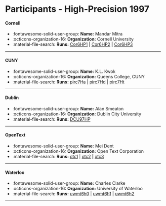 # Participants - High-Precision 1997 

#### Cornell
 - :fontawesome-solid-user-group: **Name:** Mandar Mitra
 - :octicons-organization-16: **Organization:** Cornell University
 - :material-file-search: **Runs:** [Cor6HP1](./runs.md#cor6hp1) | [Cor6HP2](./runs.md#cor6hp2) | [Cor6HP3](./runs.md#cor6hp3)

---
#### CUNY
 - :fontawesome-solid-user-group: **Name:** K.L. Kwok
 - :octicons-organization-16: **Organization:** Queens College, CUNY
 - :material-file-search: **Runs:** [pirc7Ha](./runs.md#pirc7ha) | [pirc7Hd](./runs.md#pirc7hd) | [pirc7Ht](./runs.md#pirc7ht)

---
#### Dublin
 - :fontawesome-solid-user-group: **Name:** Alan Smeaton
 - :octicons-organization-16: **Organization:** Dublin City University
 - :material-file-search: **Runs:** [DCU97HP](./runs.md#dcu97hp)

---
#### OpenText
 - :fontawesome-solid-user-group: **Name:** Mei Dent
 - :octicons-organization-16: **Organization:** Open Text Corporation
 - :material-file-search: **Runs:** [otc1](./runs.md#otc1) | [otc2](./runs.md#otc2) | [otc3](./runs.md#otc3)

---
#### Waterloo
 - :fontawesome-solid-user-group: **Name:** Charles Clarke
 - :octicons-organization-16: **Organization:** University of Waterloo
 - :material-file-search: **Runs:** [uwmt6h0](./runs.md#uwmt6h0) | [uwmt6h1](./runs.md#uwmt6h1) | [uwmt6h2](./runs.md#uwmt6h2)

---
